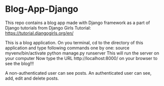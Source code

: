 # Blog-App-Django
This repo contains a blog app made with Django framework as a part of Django tutorials from Django Girls Tutorial: https://tutorial.djangogirls.org/en/ 

This is a blog application. 
On you terminal, cd to the directory of this application and type following commands one by one:
	source myvenv/bin/activate
	python manage.py runserver
This will run the server on your computer
Now type the URL http://localhost:8000/ on your browser to see the blog!!!

A non-authenticated user can see posts.
An authenticated user can see, add, edit and delete posts.
